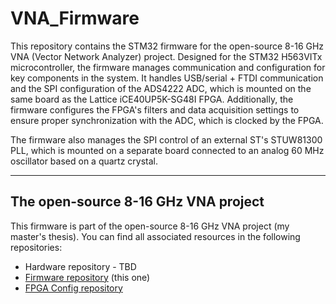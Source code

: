 # VNA_Firmware

This repository contains the STM32 firmware for the open-source 8-16 GHz VNA (Vector Network Analyzer) project. Designed for the STM32 H563VITx microcontroller, the firmware manages communication and configuration for key components in the system. It handles USB/serial + FTDI communication and the SPI configuration of the ADS4222 ADC, which is mounted on the same board as the Lattice iCE40UP5K-SG48I FPGA. Additionally, the firmware configures the FPGA's filters and data acquisition settings to ensure proper synchronization with the ADC, which is clocked by the FPGA.

The firmware also manages the SPI control of an external ST's STUW81300 PLL, which is mounted on a separate board connected to an analog 60 MHz oscillator based on a quartz crystal.

___

## The open-source 8-16 GHz VNA project  
This firmware is part of the open-source 8-16 GHz VNA project (my master's thesis). You can find all associated resources in the following repositories:
- Hardware repository - TBD
- [Firmware repository](https://github.com/MysteriousWolf/VNA_Firmware) (this one)
- [FPGA Config repository](https://github.com/MysteriousWolf/VNA_FPGA_DSP)
